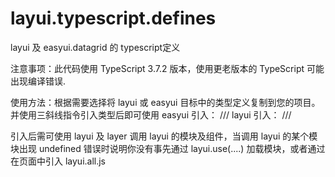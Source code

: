 # layui.typescript.defines
layui 及 easyui.datagrid 的 typescript定义

注意事项：此代码使用 TypeScript 3.7.2 版本，使用更老版本的 TypeScript 可能出现编译错误.

使用方法：根据需要选择将 layui 或 easyui 目标中的类型定义复制到您的项目。并使用三斜线指令引入类型后即可使用
easyui 引入： /// <reference path="../[按你自己的目录结构]/easyui/datagrid.d.ts" />
layui 引入：  /// <reference path="../[按你自己的目录结构]/layui/index.d.ts" />

引入后需可使用 layui 及 layer 调用 layui 的模块及组件，当调用 layui 的某个模块出现 undefined 错误时说明你没有事先通过 layui.use(....) 加载模块，或者通过在页面中引入 layui.all.js
